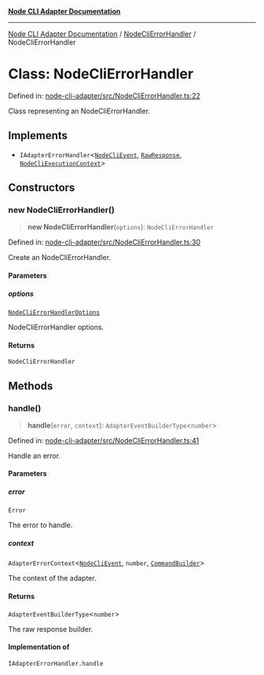 [**Node CLI Adapter Documentation**](../../README.md)

***

[Node CLI Adapter Documentation](../../README.md) / [NodeCliErrorHandler](../README.md) / NodeCliErrorHandler

# Class: NodeCliErrorHandler

Defined in: [node-cli-adapter/src/NodeCliErrorHandler.ts:22](https://github.com/stonemjs/node-cli-adapter/blob/942602ba5f120245f6f1f4ea802cbd5e86b9d774/src/NodeCliErrorHandler.ts#L22)

Class representing an NodeCliErrorHandler.

## Implements

- `IAdapterErrorHandler`\<[`NodeCliEvent`](../../declarations/interfaces/NodeCliEvent.md), [`RawResponse`](../../declarations/type-aliases/RawResponse.md), [`NodeCliExecutionContext`](../../declarations/type-aliases/NodeCliExecutionContext.md)\>

## Constructors

### new NodeCliErrorHandler()

> **new NodeCliErrorHandler**(`options`): `NodeCliErrorHandler`

Defined in: [node-cli-adapter/src/NodeCliErrorHandler.ts:30](https://github.com/stonemjs/node-cli-adapter/blob/942602ba5f120245f6f1f4ea802cbd5e86b9d774/src/NodeCliErrorHandler.ts#L30)

Create an NodeCliErrorHandler.

#### Parameters

##### options

[`NodeCliErrorHandlerOptions`](../interfaces/NodeCliErrorHandlerOptions.md)

NodeCliErrorHandler options.

#### Returns

`NodeCliErrorHandler`

## Methods

### handle()

> **handle**(`error`, `context`): `AdapterEventBuilderType`\<`number`\>

Defined in: [node-cli-adapter/src/NodeCliErrorHandler.ts:41](https://github.com/stonemjs/node-cli-adapter/blob/942602ba5f120245f6f1f4ea802cbd5e86b9d774/src/NodeCliErrorHandler.ts#L41)

Handle an error.

#### Parameters

##### error

`Error`

The error to handle.

##### context

`AdapterErrorContext`\<[`NodeCliEvent`](../../declarations/interfaces/NodeCliEvent.md), `number`, [`CommandBuilder`](../../declarations/type-aliases/CommandBuilder.md)\>

The context of the adapter.

#### Returns

`AdapterEventBuilderType`\<`number`\>

The raw response builder.

#### Implementation of

`IAdapterErrorHandler.handle`
